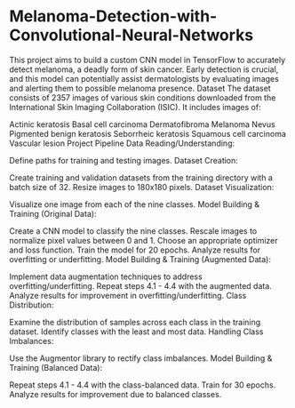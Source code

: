 # Melanoma-Detection-with-Convolutional-Neural-Networks
This project aims to build a custom CNN model in TensorFlow to accurately detect melanoma, a deadly form of skin cancer. Early detection is crucial, and this model can potentially assist dermatologists by evaluating images and alerting them to possible melanoma presence.
Dataset
The dataset consists of 2357 images of various skin conditions downloaded from the International Skin Imaging Collaboration (ISIC). It includes images of:

Actinic keratosis
Basal cell carcinoma
Dermatofibroma
Melanoma
Nevus
Pigmented benign keratosis
Seborrheic keratosis
Squamous cell carcinoma
Vascular lesion
Project Pipeline
Data Reading/Understanding:

Define paths for training and testing images.
Dataset Creation:

Create training and validation datasets from the training directory with a batch size of 32.
Resize images to 180x180 pixels.
Dataset Visualization:

Visualize one image from each of the nine classes.
Model Building & Training (Original Data):

Create a CNN model to classify the nine classes.
Rescale images to normalize pixel values between 0 and 1.
Choose an appropriate optimizer and loss function.
Train the model for 20 epochs.
Analyze results for overfitting or underfitting.
Model Building & Training (Augmented Data):

Implement data augmentation techniques to address overfitting/underfitting.
Repeat steps 4.1 - 4.4 with the augmented data.
Analyze results for improvement in overfitting/underfitting.
Class Distribution:

Examine the distribution of samples across each class in the training dataset.
Identify classes with the least and most data.
Handling Class Imbalances:

Use the Augmentor library to rectify class imbalances.
Model Building & Training (Balanced Data):

Repeat steps 4.1 - 4.4 with the class-balanced data.
Train for 30 epochs.
Analyze results for improvement due to balanced classes.
